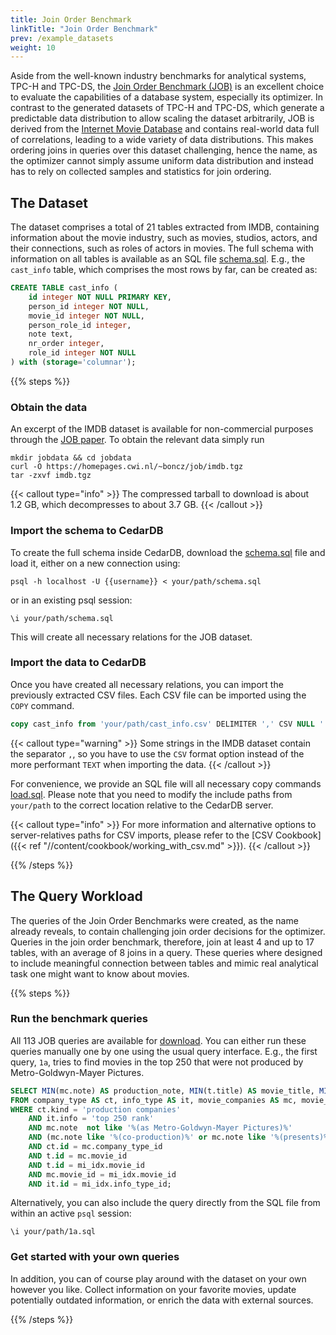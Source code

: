 ```yaml
---
title: Join Order Benchmark
linkTitle: "Join Order Benchmark"
prev: /example_datasets
weight: 10
---
```

Aside from the well-known industry benchmarks for analytical systems, TPC-H and TPC-DS, the
[Join Order Benchmark (JOB)](https://www.vldb.org/pvldb/vol9/p204-leis.pdf) is an excellent choice to evaluate the
capabilities of a database system, especially its optimizer.
In contrast to the generated datasets of TPC-H and TPC-DS, which generate a predictable data distribution to allow
scaling the dataset arbitrarily, JOB is derived from the [Internet Movie Database](https://www.imdb.com) and contains real-world data
full of correlations, leading to a wide variety of data distributions.
This makes ordering joins in queries over this dataset challenging, hence the name, as the optimizer cannot simply
assume uniform data distribution and instead has to rely on collected samples and statistics for join ordering.

## The Dataset
The dataset comprises a total of 21 tables extracted from IMDB, containing information about the movie industry, such
as movies, studios, actors, and their connections, such as roles of actors in movies.
The full schema with information on all tables is available as an SQL file [schema.sql](https://www.cedardb.com/data/job/schema.sql).
E.g., the `cast_info` table, which comprises the most rows by far, can be created as:

```sql
CREATE TABLE cast_info (
    id integer NOT NULL PRIMARY KEY,
    person_id integer NOT NULL,
    movie_id integer NOT NULL,
    person_role_id integer,
    note text,
    nr_order integer,
    role_id integer NOT NULL
) with (storage='columnar');
```

{{% steps %}}

### Obtain the data
An excerpt of the IMDB dataset is available for non-commercial purposes through the [JOB paper](https://www.vldb.org/pvldb/vol9/p204-leis.pdf).
To obtain the relevant data simply run

```shell
mkdir jobdata && cd jobdata
curl -O https://homepages.cwi.nl/~boncz/job/imdb.tgz
tar -zxvf imdb.tgz
```

{{< callout type="info" >}}
The compressed tarball to download is about 1.2&nbsp;GB, which decompresses to about 3.7&nbsp;GB.
{{< /callout >}}

### Import the schema to CedarDB

To create the full schema inside CedarDB, download the [schema.sql](https://www.cedardb.com/data/job/schema.sql) file and load it, either on a new connection using:

```shell
psql -h localhost -U {{username}} < your/path/schema.sql
```

or in an existing psql session:

```shell
\i your/path/schema.sql
```

This will create all necessary relations for the JOB dataset.

### Import the data to CedarDB

Once you have created all necessary relations, you can import the previously extracted CSV files.
Each CSV file can be imported using the `COPY` command.

```sql
copy cast_info from 'your/path/cast_info.csv' DELIMITER ',' CSV NULL '' ESCAPE '\' HEADER;
```

{{< callout type="warning" >}}
Some strings in the IMDB dataset contain the separator `,`, so you have to use the `CSV` format option instead of the
more performant `TEXT` when importing the data.
{{< /callout >}}

For convenience, we provide an SQL file will all necessary copy commands [load.sql](https://www.cedardb.com/data/job/load.sql).
Please note that you need to modify the include paths from `your/path` to the correct location relative to the CedarDB
server.

{{< callout type="info" >}}
For more information and alternative options to server-relatives paths for CSV imports, please refer to the
[CSV Cookbook]({{< ref "//content/cookbook/working_with_csv.md" >}}).
{{< /callout >}}

{{% /steps %}}

## The Query Workload
The queries of the Join Order Benchmarks were created, as the name already reveals, to contain challenging join order
decisions for the optimizer.
Queries in the join order benchmark, therefore, join at least 4 and up to 17 tables, with an average of 8 joins in a query.
These queries where designed to include meaningful connection between tables and mimic real analytical task one might 
want to know about movies.

{{% steps %}}

### Run the benchmark queries
All 113 JOB queries are available for [download](http://www-db.in.tum.de/~leis/qo/job.tgz).
You can either run these queries manually one by one using the usual query interface.
E.g., the first query, `1a`, tries to find movies in the top 250 that were not produced by Metro-Goldwyn-Mayer Pictures.

```sql {filename="1a.sql"}
SELECT MIN(mc.note) AS production_note, MIN(t.title) AS movie_title, MIN(t.production_year) AS movie_year 
FROM company_type AS ct, info_type AS it, movie_companies AS mc, movie_info_idx AS mi_idx, title AS t
WHERE ct.kind = 'production companies'
    AND it.info = 'top 250 rank'
    AND mc.note  not like '%(as Metro-Goldwyn-Mayer Pictures)%' 
    AND (mc.note like '%(co-production)%' or mc.note like '%(presents)%')
    AND ct.id = mc.company_type_id 
    AND t.id = mc.movie_id 
    AND t.id = mi_idx.movie_id
    AND mc.movie_id = mi_idx.movie_id
    AND it.id = mi_idx.info_type_id;
```

Alternatively, you can also include the query directly from the SQL file from within an active `psql` session:

```shell
\i your/path/1a.sql
```

### Get started with your own queries
In addition, you can of course play around with the dataset on your own however you like.
Collect information on your favorite movies, update potentially outdated information, or enrich the data with external
sources.

{{% /steps %}}
